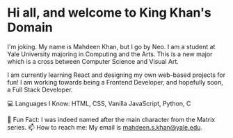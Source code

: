 # Hi all, and welcome to King Khan's Domain
I'm joking. My name is Mahdeen Khan, but I go by Neo. I am a student at Yale University majoring in Computing and the Arts. This is a new major which is a cross between Computer Science and Visual Art.

I am currently learning React and designing my own web-based projects for fun! I am working towards being a Frontend Developer, and hopefully soon, a Full Stack Developer.

💻 Languages I Know: HTML, CSS, Vanilla JavaScript, Python, C

🎥 Fun Fact: I was indeed named after the main character from the Matrix series.
📫 How to reach me: My email is mahdeen.s.khan@yale.edu.

<!--
**MrSuperNero/MrSuperNero** is a ✨ _special_ ✨ repository because its `README.md` (this file) appears on your GitHub profile.

Here are some ideas to get you started:

- 🔭 I’m currently working on ...
- 🌱 I’m currently learning ...
- 👯 I’m looking to collaborate on ...
- 🤔 I’m looking for help with ...
- 💬 Ask me about ...
- 📫 How to reach me: ...
- 😄 Pronouns: ...
- ⚡ Fun fact: ...
-->
